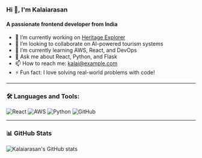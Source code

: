 ### Hi 👋, I'm Kalaiarasan
#### A passionate frontend developer from India

- 🔭 I’m currently working on [Heritage Explorer](https://github.com/myproject)
- 👯 I’m looking to collaborate on AI-powered tourism systems
- 🌱 I’m currently learning AWS, React, and DevOps
- 💬 Ask me about React, Python, and Flask
- 📫 How to reach me: kalai@example.com
- ⚡ Fun fact: I love solving real-world problems with code!

---

### 🛠️ Languages and Tools:
![React](https://img.shields.io/badge/-React-000?&logo=react)
![AWS](https://img.shields.io/badge/-AWS-000?&logo=amazon-aws)
![Python](https://img.shields.io/badge/-Python-000?&logo=python)
![GitHub](https://img.shields.io/badge/-GitHub-000?&logo=github)

---

### 📊 GitHub Stats
![Kalaiarasan's GitHub stats](https://github-readme-stats.vercel.app/api?username=kalaiarasan&show_icons=true&theme=radical)
